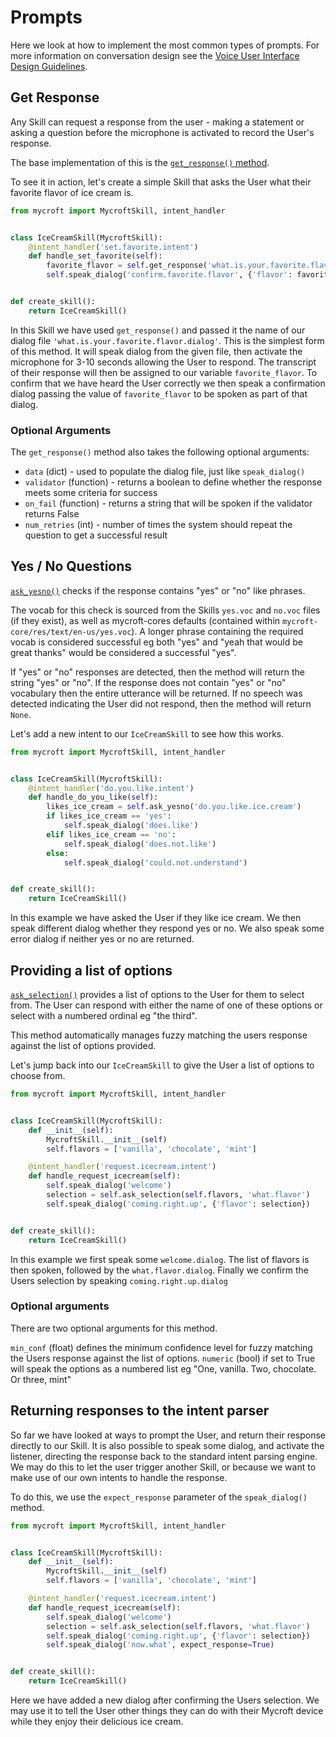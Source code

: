 # Prompts

Here we look at how to implement the most common types of prompts. For more information on conversation design see the [Voice User Interface Design Guidelines](https://mycroft-ai.gitbook.io/docs/skill-development/voice-user-interface-design-guidelines/interactions-and-guidelines/statements-and-prompts).

## Get Response

Any Skill can request a response from the user - making a statement or asking a question before the microphone is activated to record the User's response.

The base implementation of this is the [`get_response()` method](https://mycroft-core.readthedocs.io/en/latest/source/mycroft.html#mycroft.MycroftSkill.get\_response).

To see it in action, let's create a simple Skill that asks the User what their favorite flavor of ice cream is.

```python
from mycroft import MycroftSkill, intent_handler


class IceCreamSkill(MycroftSkill):
    @intent_handler('set.favorite.intent')
    def handle_set_favorite(self):
        favorite_flavor = self.get_response('what.is.your.favorite.flavor')
        self.speak_dialog('confirm.favorite.flavor', {'flavor': favorite_flavor})


def create_skill():
    return IceCreamSkill()
```

In this Skill we have used `get_response()` and passed it the name of our dialog file `'what.is.your.favorite.flavor.dialog'`. This is the simplest form of this method. It will speak dialog from the given file, then activate the microphone for 3-10 seconds allowing the User to respond. The transcript of their response will then be assigned to our variable `favorite_flavor`. To confirm that we have heard the User correctly we then speak a confirmation dialog passing the value of `favorite_flavor` to be spoken as part of that dialog.

### Optional Arguments

The `get_response()` method also takes the following optional arguments:

* `data` (dict) - used to populate the dialog file, just like `speak_dialog()`
* `validator` (function) - returns a boolean to define whether the response meets some criteria for success
* `on_fail` (function) - returns a string that will be spoken if the validator returns False
* `num_retries` (int) - number of times the system should repeat the question to get a successful result


## Yes / No Questions

[`ask_yesno()`](https://mycroft-core.readthedocs.io/en/latest/source/mycroft.html#mycroft.MycroftSkill.ask\_yesno) checks if the response contains "yes" or "no" like phrases.

The vocab for this check is sourced from the Skills `yes.voc` and `no.voc` files (if they exist), as well as mycroft-cores defaults (contained within `mycroft-core/res/text/en-us/yes.voc`). A longer phrase containing the required vocab is considered successful eg both "yes" and "yeah that would be great thanks" would be considered a successful "yes".

If "yes" or "no" responses are detected, then the method will return the string "yes" or "no". If the response does not contain "yes" or "no" vocabulary then the entire utterance will be returned. If no speech was detected indicating the User did not respond, then the method will return `None`.

Let's add a new intent to our `IceCreamSkill` to see how this works.

```python
from mycroft import MycroftSkill, intent_handler


class IceCreamSkill(MycroftSkill):
    @intent_handler('do.you.like.intent')
    def handle_do_you_like(self):
        likes_ice_cream = self.ask_yesno('do.you.like.ice.cream')
        if likes_ice_cream == 'yes':
            self.speak_dialog('does.like')
        elif likes_ice_cream == 'no':
            self.speak_dialog('does.not.like')
        else:
            self.speak_dialog('could.not.understand')


def create_skill():
    return IceCreamSkill()
```

In this example we have asked the User if they like ice cream. We then speak different dialog whether they respond yes or no. We also speak some error dialog if neither yes or no are returned.


## Providing a list of options

[`ask_selection()`](https://mycroft-core.readthedocs.io/en/latest/source/mycroft.html#mycroft.MycroftSkill.ask\_selection) provides a list of options to the User for them to select from. The User can respond with either the name of one of these options or select with a numbered ordinal eg "the third".

This method automatically manages fuzzy matching the users response against the list of options provided.

Let's jump back into our `IceCreamSkill` to give the User a list of options to choose from.

```python
from mycroft import MycroftSkill, intent_handler


class IceCreamSkill(MycroftSkill):
    def __init__(self):
        MycroftSkill.__init__(self)
        self.flavors = ['vanilla', 'chocolate', 'mint']

    @intent_handler('request.icecream.intent')
    def handle_request_icecream(self):
        self.speak_dialog('welcome')
        selection = self.ask_selection(self.flavors, 'what.flavor')
        self.speak_dialog('coming.right.up', {'flavor': selection})


def create_skill():
    return IceCreamSkill()
```

In this example we first speak some `welcome.dialog`. The list of flavors is then spoken, followed by the `what.flavor.dialog`. Finally we confirm the Users selection by speaking `coming.right.up.dialog`

### Optional arguments

There are two optional arguments for this method.

`min_conf` (float) defines the minimum confidence level for fuzzy matching the Users response against the list of options. `numeric` (bool) if set to True will speak the options as a numbered list eg "One, vanilla. Two, chocolate. Or three, mint"


## Returning responses to the intent parser

So far we have looked at ways to prompt the User, and return their response directly to our Skill. It is also possible to speak some dialog, and activate the listener, directing the response back to the standard intent parsing engine. We may do this to let the user trigger another Skill, or because we want to make use of our own intents to handle the response.

To do this, we use the `expect_response` parameter of the `speak_dialog()` method.

```python
from mycroft import MycroftSkill, intent_handler


class IceCreamSkill(MycroftSkill):
    def __init__(self):
        MycroftSkill.__init__(self)
        self.flavors = ['vanilla', 'chocolate', 'mint']

    @intent_handler('request.icecream.intent')
    def handle_request_icecream(self):
        self.speak_dialog('welcome')
        selection = self.ask_selection(self.flavors, 'what.flavor')
        self.speak_dialog('coming.right.up', {'flavor': selection})
        self.speak_dialog('now.what', expect_response=True)


def create_skill():
    return IceCreamSkill()
```

Here we have added a new dialog after confirming the Users selection. We may use it to tell the User other things they can do with their Mycroft device while they enjoy their delicious ice cream.
